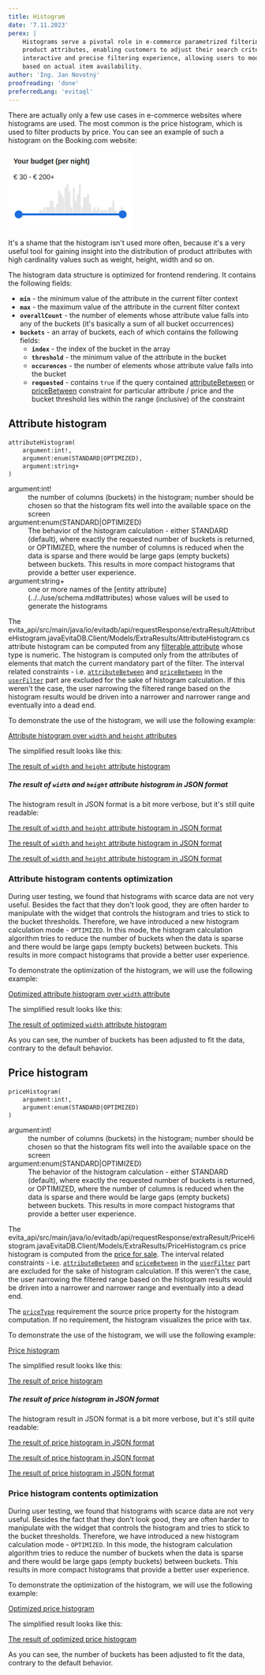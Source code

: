 ```yaml
---
title: Histogram
date: '7.11.2023'
perex: |
    Histograms serve a pivotal role in e-commerce parametrized filtering by visually representing the distribution of
    product attributes, enabling customers to adjust their search criteria efficiently. They facilitate a more
    interactive and precise filtering experience, allowing users to modify the range of properties like price or size
    based on actual item availability.
author: 'Ing. Jan Novotný'
proofreading: 'done'
preferredLang: 'evitaql'
---
```


There are actually only a few use cases in e-commerce websites where histograms are used. The most common is the price
histogram, which is used to filter products by price. You can see an example of such a histogram on the Booking.com
website:

![Booking.com price histogram filter](assets/price-histogram.png "Booking.com price histogram filter")

It's a shame that the histogram isn't used more often, because it's a very useful tool for gaining insight into
the distribution of product attributes with high cardinality values such as weight, height, width and so on.

The histogram data structure is optimized for frontend rendering. It contains the following fields:

- **`min`** - the minimum value of the attribute in the current filter context
- **`max`** - the maximum value of the attribute in the current filter context
- **`overallCount`** - the number of elements whose attribute value falls into any of the buckets (it's basically a sum of all bucket occurrences)
- **`buckets`** - an array of buckets, each of which contains the following fields:
  - **`index`** - the index of the bucket in the array
  - **`threshold`** - the minimum value of the attribute in the bucket
  - **`occurences`** - the number of elements whose attribute value falls into the bucket
  - **`requested`** - contains `true` if the query contained [attributeBetween](../filtering/comparable.md#attribute-between)
                      or [priceBetween](../filtering/price.md#price-between) constraint for particular attribute / price
                      and the bucket threshold lies within the range (inclusive) of the constraint

## Attribute histogram

<LanguageSpecific to="evitaql,java,rest,csharp">

```evitaql-syntax
attributeHistogram(
    argument:int!,
    argument:enum(STANDARD|OPTIMIZED),
    argument:string+
)
```

<dl>
    <dt>argument:int!</dt>
    <dd>
        the number of columns (buckets) in the histogram; number should be chosen so that the histogram fits well
        into the available space on the screen
    </dd>
    <dt>argument:enum(STANDARD|OPTIMIZED)</dt>
    <dd>
        The behavior of the histogram calculation - either STANDARD (default), where exactly the requested number of
        buckets is returned, or OPTIMIZED, where the number of columns is reduced when the data is sparse and there 
        would be large gaps (empty buckets) between buckets. This results in more compact histograms that provide 
        a better user experience.
    </dd>
    <dt>argument:string+</dt>
    <dd>
        one or more names of the [entity attribute](../../use/schema.md#attributes) whose values will be used to generate
        the histograms
    </dd>
</dl>

</LanguageSpecific>

The <LanguageSpecific to="evitaql,java"><SourceClass>evita_api/src/main/java/io/evitadb/api/requestResponse/extraResult/AttributeHistogram.java</SourceClass></LanguageSpecific><LanguageSpecific to="csharp"><SourceClass>EvitaDB.Client/Models/ExtraResults/AttributeHistogram.cs</SourceClass></LanguageSpecific>
<LanguageSpecific to="graphql,rest">attribute histogram</LanguageSpecific>
can be computed from any [filterable attribute](../../use/data-model.md#attributes-unique-filterable-sortable-localized)
whose type is numeric. The histogram is computed only from the attributes of elements that match the current mandatory
part of the filter. The interval related constraints - i.e. [`attributeBetween`](../filtering/comparable.md#attribute-between)
and [`priceBetween`](../filtering/price.md#price-between) in the [`userFilter`](../filtering/behavioral.md#user-filter)
part are excluded for the sake of histogram calculation. If this weren't the case, the user narrowing the filtered range
based on the histogram results would be driven into a narrower and narrower range and eventually into a dead end.

To demonstrate the use of the histogram, we will use the following example:

<SourceCodeTabs requires="evita_functional_tests/src/test/resources/META-INF/documentation/evitaql-init.java" langSpecificTabOnly>

[Attribute histogram over `width` and `height` attributes](/documentation/user/en/query/requirements/examples/histogram/attribute-histogram.evitaql)

</SourceCodeTabs>

The simplified result looks like this:

<MDInclude sourceVariable="extraResults.AttributeHistogram">[The result of `width` and `height` attribute histogram](/documentation/user/en/query/requirements/examples/histogram/attribute-histogram.evitaql.string.md)</MDInclude>

<Note type="info">

<NoteTitle toggles="true">

##### The result of `width` and `height` attribute histogram in JSON format

</NoteTitle>

The histogram result in JSON format is a bit more verbose, but it's still quite readable:

<LanguageSpecific to="evitaql,java,csharp">

<MDInclude sourceVariable="extraResults.AttributeHistogram">[The result of `width` and `height` attribute histogram in JSON format](/documentation/user/en/query/requirements/examples/histogram/attribute-histogram.evitaql.json.md)</MDInclude>

</LanguageSpecific>
<LanguageSpecific to="graphql">

<MDInclude sourceVariable="data.queryProduct.extraResults.attributeHistogram">[The result of `width` and `height` attribute histogram in JSON format](/documentation/user/en/query/requirements/examples/histogram/attribute-histogram.graphql.json.md)</MDInclude>

</LanguageSpecific>
<LanguageSpecific to="rest">

<MDInclude sourceVariable="extraResults.attributeHistogram">[The result of `width` and `height` attribute histogram in JSON format](/documentation/user/en/query/requirements/examples/histogram/attribute-histogram.rest.json.md)</MDInclude>

</LanguageSpecific>

### Attribute histogram contents optimization

During user testing, we found that histograms with scarce data are not very useful. Besides the fact that they don't 
look good, they are often harder to manipulate with the widget that controls the histogram and tries to stick to 
the bucket thresholds. Therefore, we have introduced a new histogram calculation mode - `OPTIMIZED`. In this mode, 
the histogram calculation algorithm tries to reduce the number of buckets when the data is sparse and there would be 
large gaps (empty buckets) between buckets. This results in more compact histograms that provide a better user 
experience.

To demonstrate the optimization of the histogram, we will use the following example:

<SourceCodeTabs requires="evita_functional_tests/src/test/resources/META-INF/documentation/evitaql-init.java" langSpecificTabOnly>

[Optimized attribute histogram over `width` attribute](/documentation/user/en/query/requirements/examples/histogram/attribute-histogram-optimized.evitaql)

</SourceCodeTabs>

The simplified result looks like this:

<MDInclude sourceVariable="extraResults.AttributeHistogram">[The result of optimized `width` attribute histogram](/documentation/user/en/query/requirements/examples/histogram/attribute-histogram-optimized.evitaql.string.md)</MDInclude>

As you can see, the number of buckets has been adjusted to fit the data, contrary to the default behavior.

## Price histogram

<LanguageSpecific to="evitaql,java,rest,csharp">

```evitaql-syntax
priceHistogram(
    argument:int!,
    argument:enum(STANDARD|OPTIMIZED)
)
```

<dl>
    <dt>argument:int!</dt>
    <dd>
        the number of columns (buckets) in the histogram; number should be chosen so that the histogram fits well
        into the available space on the screen
    </dd>
    <dt>argument:enum(STANDARD|OPTIMIZED)</dt>
    <dd>
        The behavior of the histogram calculation - either STANDARD (default), where exactly the requested number of
        buckets is returned, or OPTIMIZED, where the number of columns is reduced when the data is sparse and there 
        would be large gaps (empty buckets) between buckets. This results in more compact histograms that provide 
        a better user experience.
    </dd>
</dl>

</LanguageSpecific>

The <LanguageSpecific to="evitaql,java"><SourceClass>evita_api/src/main/java/io/evitadb/api/requestResponse/extraResult/PriceHistogram.java</SourceClass></LanguageSpecific><LanguageSpecific to="csharp"><SourceClass>EvitaDB.Client/Models/ExtraResults/PriceHistogram.cs</SourceClass></LanguageSpecific>
<LanguageSpecific to="graphql,rest">price histogram</LanguageSpecific>
is computed from the [price for sale](../filtering/price.md). The interval related constraints - i.e.
[`attributeBetween`](../filtering/comparable.md#attribute-between) and [`priceBetween`](../filtering/price.md#price-between)
in the [`userFilter`](../filtering/behavioral.md#user-filter) part are excluded for the sake of histogram calculation.
If this weren't the case, the user narrowing the filtered range based on the histogram results would be driven into
a narrower and narrower range and eventually into a dead end.

The [`priceType`](price.md#price-type) requirement the source price property for the histogram computation. If no
requirement, the histogram visualizes the price with tax.

To demonstrate the use of the histogram, we will use the following example:

<SourceCodeTabs requires="evita_functional_tests/src/test/resources/META-INF/documentation/evitaql-init.java" langSpecificTabOnly>

[Price histogram](/documentation/user/en/query/requirements/examples/histogram/price-histogram.evitaql)

</SourceCodeTabs>

The simplified result looks like this:

<MDInclude sourceVariable="extraResults.PriceHistogram">[The result of price histogram](/documentation/user/en/query/requirements/examples/histogram/price-histogram.evitaql.string.md)</MDInclude>

<Note type="info">

<NoteTitle toggles="true">

##### The result of price histogram in JSON format

</NoteTitle>

The histogram result in JSON format is a bit more verbose, but it's still quite readable:

<LanguageSpecific to="evitaql,java,csharp">

<MDInclude sourceVariable="extraResults.PriceHistogram">[The result of price histogram in JSON format](/documentation/user/en/query/requirements/examples/histogram/price-histogram.evitaql.json.md)</MDInclude>

</LanguageSpecific>
<LanguageSpecific to="graphql">

<MDInclude sourceVariable="data.queryProduct.extraResults.priceHistogram">[The result of price histogram in JSON format](/documentation/user/en/query/requirements/examples/histogram/price-histogram.graphql.json.md)</MDInclude>

</LanguageSpecific>
<LanguageSpecific to="rest">

<MDInclude sourceVariable="extraResults.priceHistogram">[The result of price histogram in JSON format](/documentation/user/en/query/requirements/examples/histogram/price-histogram.rest.json.md)</MDInclude>

</LanguageSpecific>

</Note>

### Price histogram contents optimization

During user testing, we found that histograms with scarce data are not very useful. Besides the fact that they don't
look good, they are often harder to manipulate with the widget that controls the histogram and tries to stick to
the bucket thresholds. Therefore, we have introduced a new histogram calculation mode - `OPTIMIZED`. In this mode,
the histogram calculation algorithm tries to reduce the number of buckets when the data is sparse and there would be
large gaps (empty buckets) between buckets. This results in more compact histograms that provide a better user
experience.

To demonstrate the optimization of the histogram, we will use the following example:

<SourceCodeTabs requires="evita_functional_tests/src/test/resources/META-INF/documentation/evitaql-init.java" langSpecificTabOnly>

[Optimized price histogram](/documentation/user/en/query/requirements/examples/histogram/price-histogram-optimized.evitaql)

</SourceCodeTabs>

The simplified result looks like this:

<MDInclude sourceVariable="extraResults.AttributeHistogram">[The result of optimized price histogram](/documentation/user/en/query/requirements/examples/histogram/price-histogram-optimized.evitaql.string.md)</MDInclude>

As you can see, the number of buckets has been adjusted to fit the data, contrary to the default behavior.